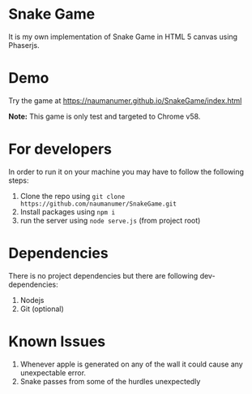 # Snake Game
It is my own implementation of Snake Game in HTML 5 canvas using Phaserjs.

# Demo
Try the game at https://naumanumer.github.io/SnakeGame/index.html

**Note:** This game is only test and targeted to Chrome v58.

# For developers
In order to run it on your machine you may have to follow the following steps:

1. Clone the repo using `git clone https://github.com/naumanumer/SnakeGame.git`
2. Install packages using `npm i`
3. run the server using `node serve.js` (from project root)

# Dependencies
There is no project dependencies but there are following dev-dependencies:

1. Nodejs
2. Git (optional)

# Known Issues
1. Whenever apple is generated on any of the wall it could cause any unexpectable error.
2. Snake passes from some of the hurdles unexpectedly